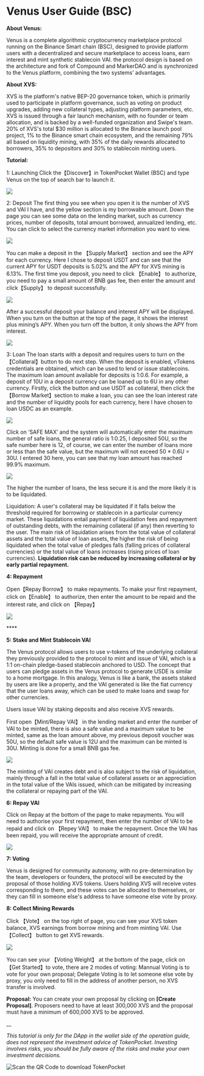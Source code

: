 # Venus User Guide \(BSC\)

**About Venus:** 

Venus is a complete algorithmic cryptocurrency marketplace protocol running on the Binance Smart chain \(BSC\), designed to provide platform users with a decentralized and secure marketplace to access loans, earn interest and mint synthetic stablecoin VAI. the protocol design is based on the architecture and fork of Compound and MarkerDAO and is synchronized to the Venus platform, combining the two systems’ advantages.

**About XVS:** 

XVS is the platform's native BEP-20 governance token, which is primarily used to participate in platform governance, such as voting on product upgrades, adding new collateral types, adjusting platform parameters, etc. XVS is issued through a fair launch mechanism, with no founder or team allocation, and is backed by a well-funded organization and Swipe's team. 20% of XVS's total $30 million is allocated to the Binance launch pool project, 1% to the Binance smart chain ecosystem, and the remaining 79% all based on liquidity mining, with 35% of the daily rewards allocated to borrowers, 35% to depositors and 30% to stablecoin minting users.



**Tutorial:** 

1: Launching Click the【Discover】in TokenPocket Wallet \(BSC\) and type Venus on the top of search bar to launch it.

![](https://tp-statics.tokenpocket.pro/token/tokenpocket-1619159986805.png)



2: Deposit The first thing you see when you open it is the number of XVS and VAI I have, and the yellow section is my borrowable amount. Down the page you can see some data on the lending market, such as currency prices, number of deposits, total amount borrowed, annualized lending, etc. You can click to select the currency market information you want to view.

![](https://tp-statics.tokenpocket.pro/token/tokenpocket-1619160068089.png)

You can make a deposit in the 【Supply Market】 section and see the APY for each currency. Here I chose to deposit USDT and can see that the current APY for USDT deposits is 5.02% and the APY for XVS mining is 6.13%. The first time you deposit, you need to click 【Enable】 to authorize, you need to pay a small amount of BNB gas fee, then enter the amount and click【Supply】 to deposit successfully.

![](https://tp-statics.tokenpocket.pro/token/tokenpocket-1619160125563.png)

After a successful deposit your balance and interest APY will be displayed. When you turn on the button at the top of the page, it shows the interest plus mining’s APY. When you turn off the button, it only shows the APY from interest.

![](https://tp-statics.tokenpocket.pro/token/tokenpocket-1619160163826.png)



3: Loan The loan starts with a deposit and requires users to turn on the 【Collateral】button to do next step. When the deposit is enabled, vTokens credentials are obtained, which can be used to lend or issue stablecoins. The maximum loan amount available for deposits is 1:0.6. For example, a deposit of 10U in a deposit currency can be loaned up to 6U in any other currency. Firstly, click the button and use USDT as collateral, then click the 【Borrow Market】section to make a loan, you can see the loan interest rate and the number of liquidity pools for each currency, here I have chosen to loan USDC as an example.

![](https://tp-statics.tokenpocket.pro/token/tokenpocket-1619160210703.png)

Click on ‘SAFE MAX’ and the system will automatically enter the maximum number of safe loans, the general ratio is 1:0.25, I deposited 50U, so the safe number here is 12, of course, we can enter the number of loans more or less than the safe value, but the maximum will not exceed 50 \* 0.6U = 30U. I entered 30 here, you can see that my loan amount has reached 99.9% maximum.

![](https://tp-statics.tokenpocket.pro/token/tokenpocket-1619160249741.png)

The higher the number of loans, the less secure it is and the more likely it is to be liquidated.

Liquidation: A user's collateral may be liquidated if it falls below the threshold required for borrowing or stablecoin in a particular currency market. These liquidations entail payment of liquidation fees and repayment of outstanding debts, with the remaining collateral \(if any\) then reverting to the user. The main risk of liquidation arises from the total value of collateral assets and the total value of loan assets, the higher the risk of being liquidated when the total value of pledges falls \(falling prices of collateral currencies\) or the total value of loans increases \(rising prices of loan currencies\). **Liquidation risk can be reduced by increasing collateral or by early partial repayment.**



**4: Repayment** 

Open【Repay Borrow】 to make repayments. To make your first repayment, click on【Enable】 to authorize, then enter the amount to be repaid and the interest rate, and click on 【Repay】

![](https://tp-statics.tokenpocket.pro/token/tokenpocket-1619160440996.png)

\*\*\*\*

**5: Stake and Mint Stablecoin VAI** 

The Venus protocol allows users to use v-tokens of the underlying collateral they previously provided to the protocol to mint and issue of VAI, which is a 1:1 on-chain pledge-based stablecoin anchored to USD. The concept that users can pledge assets in the Venus protocol to generate USDE is similar to a home mortgage. In this analogy, Venus is like a bank, the assets staked by users are like a property, and the VAI generated is like the fiat currency that the user loans away, which can be used to make loans and swap for other currencies. 

Users issue VAI by staking deposits and also receive XVS rewards. 

First open【Mint/Repay VAI】 in the lending market and enter the number of VAI to be minted, there is also a safe value and a maximum value to be minted, same as the loan amount above, my previous deposit voucher was 50U, so the default safe value is 12U and the maximum can be minted is 30U. Minting is done for a small BNB gas fee.

![](https://tp-statics.tokenpocket.pro/token/tokenpocket-1619160513863.png)

The minting of VAI creates debt and is also subject to the risk of liquidation, mainly through a fall in the total value of collateral assets or an appreciation in the total value of the VAIs issued, which can be mitigated by increasing the collateral or repaying part of the VAI.



**6: Repay VAI** 

Click on Repay at the bottom of the page to make repayments. You will need to authorise your first repayment, then enter the number of VAI to be repaid and click on 【Repey VAI】 to make the repayment. Once the VAI has been repaid, you will receive the appropriate amount of credit.

![](https://tp-statics.tokenpocket.pro/token/tokenpocket-1619160779142.png)



**7: Voting** 

Venus is designed for community autonomy, with no pre-determination by the team, developers or founders, the protocol will be executed by the proposal of those holding XVS tokens. Users holding XVS will receive votes corresponding to them, and these votes can be allocated to themselves, or they can fill in someone else's address to have someone else vote by proxy.



**8: Collect Mining Rewards** 

Click 【Vote】 on the top right of page, you can see your XVS token balance, XVS earnings from borrow mining and from minting VAI. Use【Collect】 button to get XVS rewards.

![](https://tp-statics.tokenpocket.pro/token/tokenpocket-1619162118927.png)



You can see your 【Voting Weight】 at the bottom of the page, click on 【Get Started】to vote, there are 2 modes of voting: Mannual Voting is to vote for your own proposal; Delegate Voting is to let someone else vote by proxy, you only need to fill in the address of another person, no XVS transfer is involved. 

**Proposal:** You can create your own proposal by clicking on **\[**Create Proposal**\]**. Proposers need to have at least 300,000 XVS and the proposal must have a minimum of 600,000 XVS to be approved.

\_\_

_This tutorial is only for the DApp in the wallet side of the operation guide, does not represent the investment advice of TokenPocket. Investing involves risks, you should be fully aware of the risks and make your own investment decisions._

![Scan the QR Code to download TokenPocket](https://tp-statics.tokenpocket.pro/dapp/tokenpocket-1615532554741.jpg)

